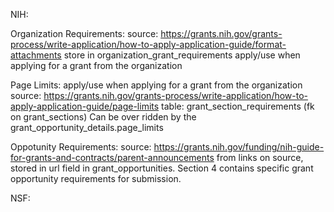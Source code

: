 NIH:

Organization Requirements:
source: https://grants.nih.gov/grants-process/write-application/how-to-apply-application-guide/format-attachments
store in organization_grant_requirements 
apply/use when applying for a grant from the organization

Page Limits:
apply/use when applying for a grant from the organization
source: https://grants.nih.gov/grants-process/write-application/how-to-apply-application-guide/page-limits
table: grant_section_requirements (fk on grant_sections)
Can be over ridden by the grant_opportunity_details.page_limits

Oppotunity Requirements:
source: https://grants.nih.gov/funding/nih-guide-for-grants-and-contracts/parent-announcements
from links on source, stored in url field in grant_opportunities. Section 4 contains specific grant opportunity requirements for submission.

NSF:


